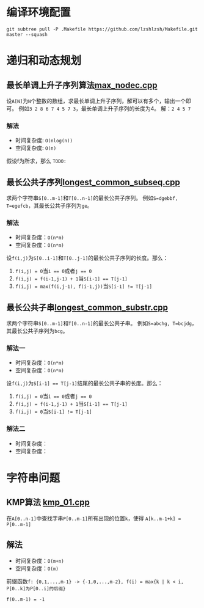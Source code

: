 # 编译环境配置
```
git subtree pull -P .Makefile https://github.com/lzshlzsh/Makefile.git master --squash
```
# 递归和动态规划
## 最长单调上升子序列算法[max_nodec.cpp](max_nodec.cpp)
设`A[N]`为`N`个整数的数组，求最长单调上升子序列，解可以有多个，输出一个即可。
例如`3 2 8 6 7 4 5 7 3`，最长单调上升子序列的长度为4。
解：`2 4 5 7`

### 解法
- 时间复杂度: `O(nlog(n))`
- 空间复杂度: `O(n)`

假设f为所求，那么
`TODO:`

## 最长公共子序列[longest_common_subseq.cpp](longest_common_subseq.cpp)
求两个字符串`S[0..m-1]`和`T[0..n-1]`的最长公共子序列。
例如`S=dgebbf, T=egefcb`，其最长公共子序列为`ge`。

### 解法
- 时间复杂度：`O(n*m)`
- 空间复杂度：`O(n*m)`

设`f(i,j)`为`S[0..i-1]`和`T[0..j-1]`的最长公共子序列的长度。那么：
1. `f(i,j) = 0`当`i == 0`或者`j == 0`
2. `f(i,j) = f(i-1,j-1) + 1`当`S[i-1] == T[j-1]`
3. `f(i,j) = max(f(i,j-1), f(i-1,j))`当`S[i-1] != T[j-1]`

## 最长公共子串[longest_common_substr.cpp](longest_common_substr.cpp)

求两个字符串`S[0..m-1]`和`T[0..n-1]`的最长公共子串。
例如`S=abchg, T=bcjdg`，其最长公共子序列为`bcg`。

### 解法一
- 时间复杂度：`O(n*m)`
- 空间复杂度：`O(n*m)`

设`f(i,j)`为`S[i-1] == T[j-1]`结尾的最长公共子串的长度。那么：
1. `f(i,j) = 0`当`i == 0`或者`j == 0`
2. `f(i,j) = f(i-1,j-1) + 1`当`S[i-1] == T[j-1]`
3. `f(i,j) = 0`当`S[i-1] != T[j-1]`

### 解法二
- 时间复杂度：
- 空间复杂度：

# 字符串问题

## KMP算法 [kmp_01.cpp](kmp_01.cpp)
在`A[0..n-1]`中查找字串`P[0..m-1]`所有出现的位置`k`，使得
`A[k..m-1+k] = P[0..m-1]`

## 解法
- 时间复杂度：`O(m+n)`
- 空间复杂度：`O(m)`

前缀函数`f: {0,1,...,m-1} -> {-1,0,...,m-2}, f(i) = max{k | k < i, P[0..k]为P[0..i]的后缀}`

```
f(0..m-1) = -1

```

